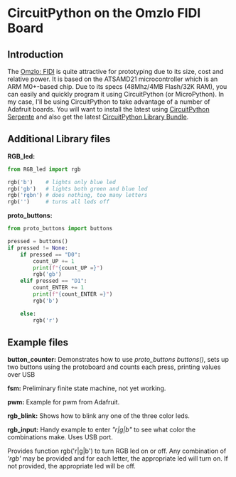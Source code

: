 # CircuitPython on the Omzlo FIDI Board
## Introduction
The [Omzlo: FIDI](https://www.omzlo.com/articles/fidi-a-tiny-board-for-super-fast-prototyping-with-circuitpython) is quite attractive for prototyping due to its size, cost and relative power. It is based on the ATSAMD21 microcontroller which is an ARM M0+-based chip. Due to its specs (48Mhz/4MB Flash/32K RAM), you can easily and quickly program it using CircuitPython (or MicroPython). In my case, I'll be using CircuitPython to take advantage of a number of Adafruit boards. You will want to install the latest  using [CircuitPython Serpente](https://circuitpython.org/board/serpente/) and also get the latest [CircuitPython Library Bundle](https://circuitpython.org/libraries).

## Additional Library files
**RGB_led:** 
```python
from RGB_led import rgb

rgb('b') 	# lights only blue led
rgb('gb') 	# lights both green and blue led
rgb('rgbn')	# does nothing, too many letters
rgb('')		# turns all leds off
```
**proto_buttons:**
```python
from proto_buttons import buttons

pressed = buttons()
if pressed != None:
    if pressed == "D0":
        count_UP += 1
        print(f"{count_UP =}")
        rgb('gb')
    elif pressed == "D1":
        count_ENTER += 1
        print(f"{count_ENTER =}")
        rgb('b')

    else:
        rgb('r')

```
## Example files
**button_counter:**
Demonstrates how to use *proto_buttons buttons()*, sets up two buttons using the protoboard and counts each press, printing values over USB

**fsm:**
Preliminary finite state machine, not yet working.

**pwm:**
Example for pwm from Adafruit.

**rgb_blink:**
Shows how to blink any one of the three color leds.

**rgb_input:**
Handy example to enter *"r|g|b"* to see what color the combinations make. Uses USB port.


Provides function rgb('r|g|b') to turn RGB led on or off. Any combination of *'rgb'* may be provided and for each letter, the appropriate led will turn on. If not provided, the appropriate led will be off.
